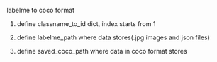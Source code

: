 labelme to coco format 

1. define classname_to_id dict, index starts from 1

2. define labelme_path where data stores(.jpg images and json files)

3. define saved_coco_path where data in coco format stores
